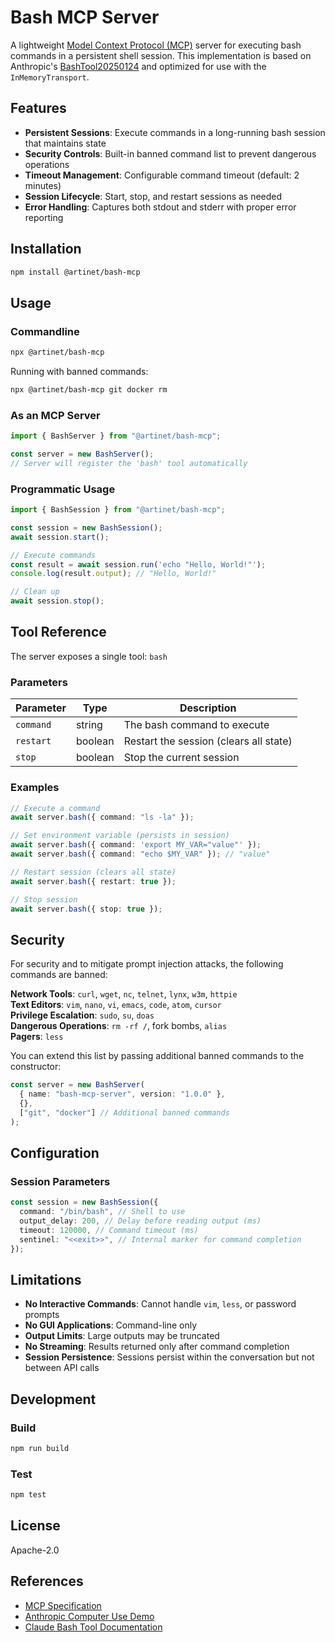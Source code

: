 # Bash MCP Server

A lightweight [Model Context Protocol (MCP)](https://modelcontextprotocol.io) server for executing bash commands in a persistent shell session. This implementation is based on Anthropic's [BashTool20250124](https://docs.claude.com/en/docs/agents-and-tools/tool-use/bash-tool) and optimized for use with the `InMemoryTransport`.

## Features

- **Persistent Sessions**: Execute commands in a long-running bash session that maintains state
- **Security Controls**: Built-in banned command list to prevent dangerous operations
- **Timeout Management**: Configurable command timeout (default: 2 minutes)
- **Session Lifecycle**: Start, stop, and restart sessions as needed
- **Error Handling**: Captures both stdout and stderr with proper error reporting

## Installation

```bash
npm install @artinet/bash-mcp
```

## Usage

### Commandline

```bash
npx @artinet/bash-mcp
```

Running with banned commands:

```bash
npx @artinet/bash-mcp git docker rm
```

### As an MCP Server

```typescript
import { BashServer } from "@artinet/bash-mcp";

const server = new BashServer();
// Server will register the 'bash' tool automatically
```

### Programmatic Usage

```typescript
import { BashSession } from "@artinet/bash-mcp";

const session = new BashSession();
await session.start();

// Execute commands
const result = await session.run('echo "Hello, World!"');
console.log(result.output); // "Hello, World!"

// Clean up
await session.stop();
```

## Tool Reference

The server exposes a single tool: `bash`

### Parameters

| Parameter | Type    | Description                            |
| --------- | ------- | -------------------------------------- |
| `command` | string  | The bash command to execute            |
| `restart` | boolean | Restart the session (clears all state) |
| `stop`    | boolean | Stop the current session               |

### Examples

```typescript
// Execute a command
await server.bash({ command: "ls -la" });

// Set environment variable (persists in session)
await server.bash({ command: 'export MY_VAR="value"' });
await server.bash({ command: "echo $MY_VAR" }); // "value"

// Restart session (clears all state)
await server.bash({ restart: true });

// Stop session
await server.bash({ stop: true });
```

## Security

For security and to mitigate prompt injection attacks, the following commands are banned:

**Network Tools**: `curl`, `wget`, `nc`, `telnet`, `lynx`, `w3m`, `httpie`  
**Text Editors**: `vim`, `nano`, `vi`, `emacs`, `code`, `atom`, `cursor`  
**Privilege Escalation**: `sudo`, `su`, `doas`  
**Dangerous Operations**: `rm -rf /`, fork bombs, `alias`  
**Pagers**: `less`

You can extend this list by passing additional banned commands to the constructor:

```typescript
const server = new BashServer(
  { name: "bash-mcp-server", version: "1.0.0" },
  {},
  ["git", "docker"] // Additional banned commands
);
```

## Configuration

### Session Parameters

```typescript
const session = new BashSession({
  command: "/bin/bash", // Shell to use
  output_delay: 200, // Delay before reading output (ms)
  timeout: 120000, // Command timeout (ms)
  sentinel: "<<exit>>", // Internal marker for command completion
});
```

## Limitations

- **No Interactive Commands**: Cannot handle `vim`, `less`, or password prompts
- **No GUI Applications**: Command-line only
- **Output Limits**: Large outputs may be truncated
- **No Streaming**: Results returned only after command completion
- **Session Persistence**: Sessions persist within the conversation but not between API calls

## Development

### Build

```bash
npm run build
```

### Test

```bash
npm test
```

## License

Apache-2.0

## References

- [MCP Specification](https://modelcontextprotocol.io)
- [Anthropic Computer Use Demo](https://github.com/anthropics/claude-quickstarts/blob/main/computer-use-demo/computer_use_demo/tools/bash.py)
- [Claude Bash Tool Documentation](https://docs.claude.com/en/docs/agents-and-tools/tool-use/bash-tool)
